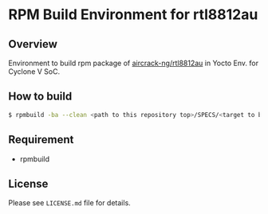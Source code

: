 RPM Build Environment for rtl8812au
===================================

Overview
--------
Environment to build rpm package of [aircrack-ng/rtl8812au][rtl8812au_repo] in
Yocto Env. for Cyclone V SoC.

[rtl8812au_repo]: https://github.com/aircrack-ng/rtl8812au

How to build
------------
```sh
$ rpmbuild -ba --clean <path to this repository top>/SPECS/<target to build>.spec
```

Requirement
-----------
* rpmbuild

License
-------
Please see `LICENSE.md` file for details.

